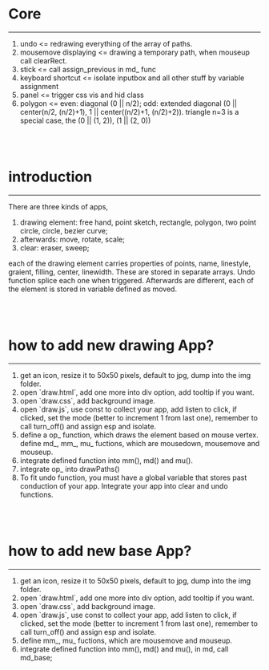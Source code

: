 # Core
<hr>
<ol>
	<li>
		undo <= redrawing everything of the array of paths. 
	</li>
	<li>
		mousemove displaying <= drawing a temporary path, when mouseup call clearRect. 
	</li>
	<li>
		stick <= call assign_previous in md_ func
	</li>
	<li>
		keyboard shortcut <= isolate inputbox and all other stuff by variable assignment
	</li>
	<li>
		panel <= trigger css vis and hid class
	</li>
	<li>
		polygon <= even: diagonal (0 || n/2); odd: extended diagonal (0 || center(n/2, (n/2)+1), 1 || center((n/2)+1, (n/2)+2)). triangle n=3 is a special case, the (0 || (1, 2)), (1 || (2, 0))
	</li>
</ol>
<br /><br />

# introduction
<hr>
<p>There are three kinds of apps, 
</p>
<ol>
	<li>
		drawing element: free hand, point sketch, rectangle, polygon, two point circle, circle, bezier curve; 
	</li>
	<li>
		afterwards: move, rotate, scale; 
	</li>
	<li>
		clear: eraser, sweep; 
	</li>
</ol>
<p>
	each of the drawing element carries properties of points, name, linestyle, graient, filling, center, linewidth. These are stored in separate arrays. Undo function splice each one when triggered. Afterwards are different, each of the element is stored in variable defined as moved. 
</p>
<br /><br />

# how to add new drawing App?
<hr>
<ol>
	<li>
		get an icon, resize it to 50x50 pixels, default to jpg, dump into the img folder.  
	</li>
	<li>
		open `draw.html`, add one more into div option, add tooltip if you want. 
	</li>
	<li>
		open `draw.css`, add background image. 
	</li>
	<li>
		open `draw.js`, use const to collect your app, add listen to click, if clicked, set the mode (better to increment 1 from last one), remember to call turn_off() and assign esp and isolate. 
	</li>
	<li>
		define a op_ function, which draws the element based on mouse vertex. 
	</li>
		define md_, mm_, mu_ fuctions, which are mousedown, mousemove and mouseup. 
	<li>
		integrate defined function into mm(), md() and mu(). 
	</li>
	<li>
		integrate op_ into drawPaths()
	</li>
	<li>
		To fit undo function, you must have a global variable that stores past conduction of your app. Integrate your app into clear and undo functions.
	</li>
</ol>
<br /><br />

# how to add new base App?
<hr>
<ol>
	<li>
		get an icon, resize it to 50x50 pixels, default to jpg, dump into the img folder.  
	</li>
	<li>
		open `draw.html`, add one more into div option, add tooltip if you want. 
	</li>
	<li>
		open `draw.css`, add background image. 
	</li>
	<li>
		open `draw.js`, use const to collect your app, add listen to click, if clicked, set the mode (better to increment 1 from last one), remember to call turn_off() and assign esp and isolate. 
	</li>
	<li>
		define mm_, mu_ fuctions, which are mousemove and mouseup. 
	<li>
		integrate defined function into mm(), md() and mu(), in md, call md_base; 
	</li>
</ol>
<br /><br />
